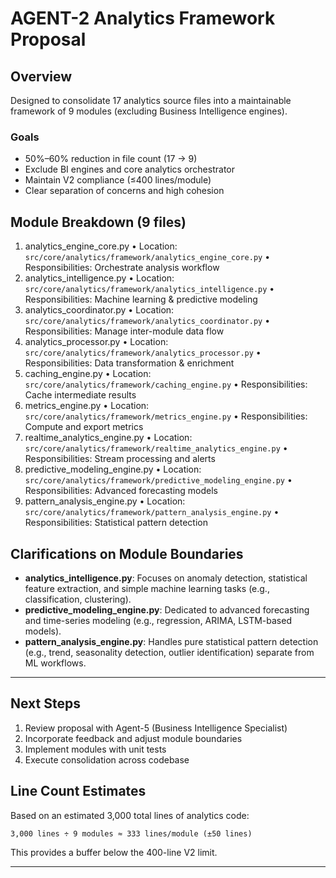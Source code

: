 # AGENT-2 Analytics Framework Proposal

## Overview
Designed to consolidate 17 analytics source files into a maintainable framework of 9 modules (excluding Business Intelligence engines).

### Goals
- 50%–60% reduction in file count (17 → 9)
- Exclude BI engines and core analytics orchestrator
- Maintain V2 compliance (≤400 lines/module)
- Clear separation of concerns and high cohesion

## Module Breakdown (9 files)

1. analytics_engine_core.py
   • Location: `src/core/analytics/framework/analytics_engine_core.py`
   • Responsibilities: Orchestrate analysis workflow
2. analytics_intelligence.py
   • Location: `src/core/analytics/framework/analytics_intelligence.py`
   • Responsibilities: Machine learning & predictive modeling
3. analytics_coordinator.py
   • Location: `src/core/analytics/framework/analytics_coordinator.py`
   • Responsibilities: Manage inter-module data flow
4. analytics_processor.py
   • Location: `src/core/analytics/framework/analytics_processor.py`
   • Responsibilities: Data transformation & enrichment
5. caching_engine.py
   • Location: `src/core/analytics/framework/caching_engine.py`
   • Responsibilities: Cache intermediate results
6. metrics_engine.py
   • Location: `src/core/analytics/framework/metrics_engine.py`
   • Responsibilities: Compute and export metrics
7. realtime_analytics_engine.py
   • Location: `src/core/analytics/framework/realtime_analytics_engine.py`
   • Responsibilities: Stream processing and alerts
8. predictive_modeling_engine.py
   • Location: `src/core/analytics/framework/predictive_modeling_engine.py`
   • Responsibilities: Advanced forecasting models
9. pattern_analysis_engine.py
   • Location: `src/core/analytics/framework/pattern_analysis_engine.py`
   • Responsibilities: Statistical pattern detection

## Clarifications on Module Boundaries

- **analytics_intelligence.py**: Focuses on anomaly detection, statistical feature extraction, and simple machine learning tasks (e.g., classification, clustering).
- **predictive_modeling_engine.py**: Dedicated to advanced forecasting and time-series modeling (e.g., regression, ARIMA, LSTM-based models).
- **pattern_analysis_engine.py**: Handles pure statistical pattern detection (e.g., trend, seasonality detection, outlier identification) separate from ML workflows.

---

## Next Steps
1. Review proposal with Agent-5 (Business Intelligence Specialist)
2. Incorporate feedback and adjust module boundaries
3. Implement modules with unit tests
4. Execute consolidation across codebase

## Line Count Estimates

Based on an estimated 3,000 total lines of analytics code:
```
3,000 lines ÷ 9 modules ≈ 333 lines/module (±50 lines)
```
This provides a buffer below the 400-line V2 limit.

---
